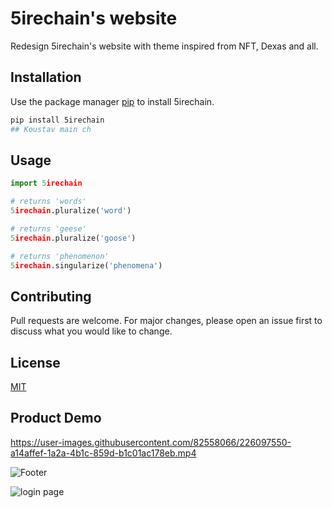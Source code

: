 # 5irechain's website

Redesign 5irechain's website with theme inspired from NFT, Dexas and all.

## Installation

Use the package manager [pip](https://pip.pypa.io/en/stable/) to install 5irechain.

```bash
pip install 5irechain
## Koustav main ch
```

## Usage

```python
import 5irechain

# returns 'words'
5irechain.pluralize('word')

# returns 'geese'
5irechain.pluralize('goose')

# returns 'phenomenon'
5irechain.singularize('phenomena')
```

## Contributing

Pull requests are welcome. For major changes, please open an issue first
to discuss what you would like to change.

## License
[MIT](https://choosealicense.com/licenses/mit/)

## Product Demo


https://user-images.githubusercontent.com/82558066/226097550-a14affef-1a2a-4b1c-859d-b1c01ac178eb.mp4

![Footer](https://user-images.githubusercontent.com/82558066/226097445-bb8e5e5b-7a81-4a5b-a711-7b84585505db.png)

![login page](https://user-images.githubusercontent.com/82558066/226097513-94533b8e-9f6f-4607-87b8-e4ab0df2db7c.png)
